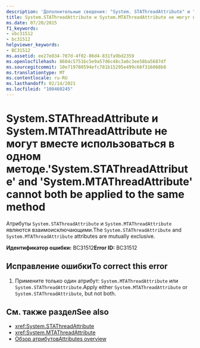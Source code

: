 ```yaml
---
description: 'Дополнительные сведения: "System. STAThreadAttribute" и "System. MTAThreadAttribute" не могут применяться к одному и тому же методу'
title: System.STAThreadAttribute и System.MTAThreadAttribute не могут вместе использоваться в одном методе.
ms.date: 07/20/2015
f1_keywords:
- vbc31512
- bc31512
helpviewer_keywords:
- BC31512
ms.assetid: ee27e834-707d-4f02-86d4-831fa9bd2359
ms.openlocfilehash: 8604c5751bc5e9a57d6c48c3a6c3ee58ba5687df
ms.sourcegitcommit: 10e719780594efc781b15295e499c66f316068b8
ms.translationtype: MT
ms.contentlocale: ru-RU
ms.lasthandoff: 02/14/2021
ms.locfileid: "100460245"
---
```

# <a name="systemstathreadattribute-and-systemmtathreadattribute-cannot-both-be-applied-to-the-same-method"></a><span data-ttu-id="357e9-103">System.STAThreadAttribute и System.MTAThreadAttribute не могут вместе использоваться в одном методе.</span><span class="sxs-lookup"><span data-stu-id="357e9-103">'System.STAThreadAttribute' and 'System.MTAThreadAttribute' cannot both be applied to the same method</span></span>

<span data-ttu-id="357e9-104">Атрибуты `System.STAThreadAttribute` и `System.MTAThreadAttribute` являются взаимоисключающими.</span><span class="sxs-lookup"><span data-stu-id="357e9-104">The `System.STAThreadAttribute` and `System.MTAThreadAttribute` attributes are mutually exclusive.</span></span>  
  
 <span data-ttu-id="357e9-105">**Идентификатор ошибки:** BC31512</span><span class="sxs-lookup"><span data-stu-id="357e9-105">**Error ID:** BC31512</span></span>  
  
## <a name="to-correct-this-error"></a><span data-ttu-id="357e9-106">Исправление ошибки</span><span class="sxs-lookup"><span data-stu-id="357e9-106">To correct this error</span></span>  
  
1. <span data-ttu-id="357e9-107">Примените только один атрибут: `System.MTAThreadAttribute` или `System.STAThreadAttribute`.</span><span class="sxs-lookup"><span data-stu-id="357e9-107">Apply either `System.MTAThreadAttribute` or `System.STAThreadAttribute`, but not both.</span></span>  
  
## <a name="see-also"></a><span data-ttu-id="357e9-108">См. также раздел</span><span class="sxs-lookup"><span data-stu-id="357e9-108">See also</span></span>

- <xref:System.STAThreadAttribute>
- <xref:System.MTAThreadAttribute>
- [<span data-ttu-id="357e9-109">Обзор атрибутов</span><span class="sxs-lookup"><span data-stu-id="357e9-109">Attributes overview</span></span>](../programming-guide/concepts/attributes/index.md)
